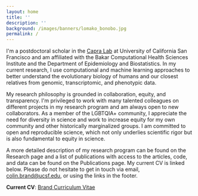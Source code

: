 ```yaml
---
layout: home
title: ''
description: ''
background: /images/banners/lomako_bonobo.jpg
permalink: /
---
```


I'm a postdoctoral scholar in the [Capra Lab](https://capralab.github.io/) at University of California San Francisco and am affiliated with the Bakar Computational Health Sciences Institute and the Department of Epidemiology and Biostatistics. In my current research, I use computational and machine learning approaches to better understand the evolutionary biology of humans and our closest relatives from genomic, transcriptomic, and phenotypic data.

My research philosophy is grounded in collaboration, equity, and transparency. I'm privileged to work with many talented colleagues on different projects in my research program and am always open to new collaborators. As a member of the LGBTQIA+ community, I appreciate the need for diversity in science and work to increase equity for my own community and other historically marginalized groups. I am committed to open and reproducible science, which not only underlies scientific rigor but is also fundamental to equity in science.

A more detailed description of my research program can be found on the Research page and a list of publications with access to the articles, code, and data can be found on the Publications page. My current CV is linked below. Please do not hesitate to get in touch via email, colin.brand@ucsf.edu, or using the links in the footer.

**Current CV**: [Brand Curriculum Vitae](https://github.com/brandcm/brandcm.github.io/blob/gh-pages/files/curriculum_vitae.pdf) 
